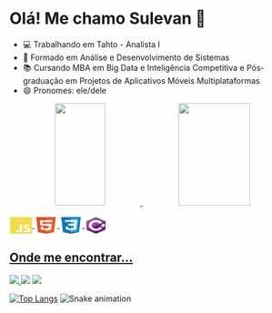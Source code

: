 # Olá! Me chamo Sulevan 🤗

- 💻 Trabalhando em Tahto - Analista I
- 🎩 Formado em Análise e Desenvolvimento de Sistemas 
- 📚 Cursando MBA em Big Data e Inteligência Competitiva e Pós-graduação em Projetos de Aplicativos Móveis Multiplataformas
- 😄 Pronomes: ele/dele

<div align="center">
  <a href="https://github.com/sulevansampaio">
  <img height="180em" width="42%" src="https://github-readme-stats.vercel.app/api?username=sulevansampaio&show_icons=true&theme=nightowl&include_all_commits=true&count_private=true"/>
  <img height="180em" width="50%" src="https://github-readme-stats.vercel.app/api/top-langs/?username=sulevansampaio&layout=compact&langs_count=7&theme=nightowl"/>
</div>


<div style="display: inline_block"><br>
  <img align="center" alt="Lo-Js" height="30" width="40" src="https://raw.githubusercontent.com/devicons/devicon/master/icons/javascript/javascript-plain.svg">
  <img align="center" alt="Lo-HTML" height="30" width="40" src="https://raw.githubusercontent.com/devicons/devicon/master/icons/html5/html5-original.svg">
  <img align="center" alt="Lo-CSS" height="30" width="40" src="https://raw.githubusercontent.com/devicons/devicon/master/icons/css3/css3-original.svg">
  <img align="center" alt="Lo-Csharp" height="30" width="40" src="https://raw.githubusercontent.com/devicons/devicon/master/icons/csharp/csharp-original.svg">
</div>

## Onde me encontrar...
<div>
  <a href = "mailto:sulevanspz@gmail.com"><img src="https://img.shields.io/badge/-Gmail-%23333?style=for-the-badge&logo=gmail&logoColor=white" target="_blank">     </a>
  <a href="https://www.linkedin.com/in/sulevansampaio" target="_blank"><img src="https://img.shields.io/badge/-LinkedIn-%230077B5?style=for-the-badge&logo=linkedin&logoColor=white" target="_blank"></a>
  <a href="https://web.whatsapp.com/send?phone=5567984741075""><img src="https://img.shields.io/badge/WhatsApp-25D366?style=for-the-badge&logo=whatsapp&logoColor=white" target="_blank"</a>
  
[![Top Langs](https://github-readme-stats.vercel.app/api/top-langs/?username=sulevansampaio)](https://github.com/sulevansampaio/github-readme-stats)
![Snake animation](https://github.com/sulevansampaio/sulevansampaio/blob/output/github-contribution-grid-snake.svg)
</div>
